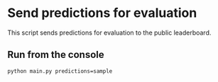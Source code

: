 # Send predictions for evaluation

This script sends predictions for evaluation to the public leaderboard.

## Run from the console

```bash
python main.py predictions=sample
```
